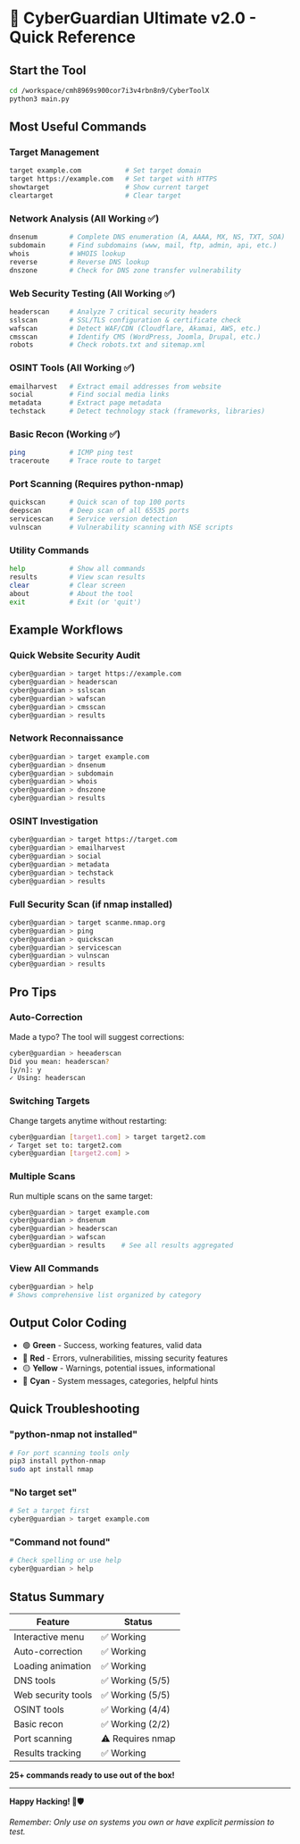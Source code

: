 # 🚀 CyberGuardian Ultimate v2.0 - Quick Reference

## Start the Tool
```bash
cd /workspace/cmh8969s900cor7i3v4rbn8n9/CyberToolX
python3 main.py
```

## Most Useful Commands

### Target Management
```bash
target example.com           # Set target domain
target https://example.com   # Set target with HTTPS
showtarget                   # Show current target
cleartarget                  # Clear target
```

### Network Analysis (All Working ✅)
```bash
dnsenum        # Complete DNS enumeration (A, AAAA, MX, NS, TXT, SOA)
subdomain      # Find subdomains (www, mail, ftp, admin, api, etc.)
whois          # WHOIS lookup
reverse        # Reverse DNS lookup
dnszone        # Check for DNS zone transfer vulnerability
```

### Web Security Testing (All Working ✅)
```bash
headerscan     # Analyze 7 critical security headers
sslscan        # SSL/TLS configuration & certificate check
wafscan        # Detect WAF/CDN (Cloudflare, Akamai, AWS, etc.)
cmsscan        # Identify CMS (WordPress, Joomla, Drupal, etc.)
robots         # Check robots.txt and sitemap.xml
```

### OSINT Tools (All Working ✅)
```bash
emailharvest   # Extract email addresses from website
social         # Find social media links
metadata       # Extract page metadata
techstack      # Detect technology stack (frameworks, libraries)
```

### Basic Recon (Working ✅)
```bash
ping           # ICMP ping test
traceroute     # Trace route to target
```

### Port Scanning (Requires python-nmap)
```bash
quickscan      # Quick scan of top 100 ports
deepscan       # Deep scan of all 65535 ports
servicescan    # Service version detection
vulnscan       # Vulnerability scanning with NSE scripts
```

### Utility Commands
```bash
help           # Show all commands
results        # View scan results
clear          # Clear screen
about          # About the tool
exit           # Exit (or 'quit')
```

## Example Workflows

### Quick Website Security Audit
```bash
cyber@guardian > target https://example.com
cyber@guardian > headerscan
cyber@guardian > sslscan
cyber@guardian > wafscan
cyber@guardian > cmsscan
cyber@guardian > results
```

### Network Reconnaissance
```bash
cyber@guardian > target example.com
cyber@guardian > dnsenum
cyber@guardian > subdomain
cyber@guardian > whois
cyber@guardian > dnszone
cyber@guardian > results
```

### OSINT Investigation
```bash
cyber@guardian > target https://target.com
cyber@guardian > emailharvest
cyber@guardian > social
cyber@guardian > metadata
cyber@guardian > techstack
cyber@guardian > results
```

### Full Security Scan (if nmap installed)
```bash
cyber@guardian > target scanme.nmap.org
cyber@guardian > ping
cyber@guardian > quickscan
cyber@guardian > servicescan
cyber@guardian > vulnscan
cyber@guardian > results
```

## Pro Tips

### Auto-Correction
Made a typo? The tool will suggest corrections:
```bash
cyber@guardian > heeaderscan
Did you mean: headerscan?
[y/n]: y
✓ Using: headerscan
```

### Switching Targets
Change targets anytime without restarting:
```bash
cyber@guardian [target1.com] > target target2.com
✓ Target set to: target2.com
cyber@guardian [target2.com] >
```

### Multiple Scans
Run multiple scans on the same target:
```bash
cyber@guardian > target example.com
cyber@guardian > dnsenum
cyber@guardian > headerscan
cyber@guardian > wafscan
cyber@guardian > results    # See all results aggregated
```

### View All Commands
```bash
cyber@guardian > help
# Shows comprehensive list organized by category
```

## Output Color Coding

- 🟢 **Green** - Success, working features, valid data
- 🔴 **Red** - Errors, vulnerabilities, missing security features
- 🟡 **Yellow** - Warnings, potential issues, informational
- 🔵 **Cyan** - System messages, categories, helpful hints

## Quick Troubleshooting

### "python-nmap not installed"
```bash
# For port scanning tools only
pip3 install python-nmap
sudo apt install nmap
```

### "No target set"
```bash
# Set a target first
cyber@guardian > target example.com
```

### "Command not found"
```bash
# Check spelling or use help
cyber@guardian > help
```

## Status Summary

| Feature | Status |
|---------|--------|
| Interactive menu | ✅ Working |
| Auto-correction | ✅ Working |
| Loading animation | ✅ Working |
| DNS tools | ✅ Working (5/5) |
| Web security tools | ✅ Working (5/5) |
| OSINT tools | ✅ Working (4/4) |
| Basic recon | ✅ Working (2/2) |
| Port scanning | ⚠️ Requires nmap |
| Results tracking | ✅ Working |

**25+ commands ready to use out of the box!**

---

**Happy Hacking! 👾🛡️**

*Remember: Only use on systems you own or have explicit permission to test.*
